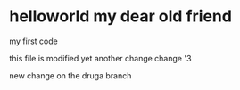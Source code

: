 # helloworld my dear old friend
my first code

this file is modified
yet another change
change '3

new change on the druga branch


